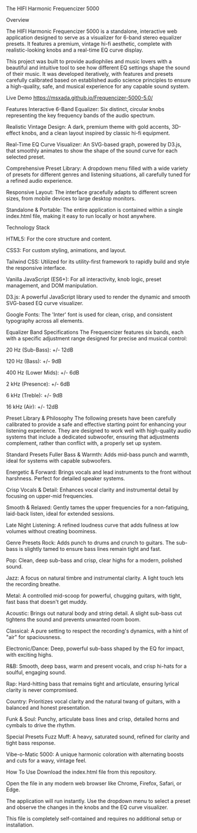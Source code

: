 The HIFI Harmonic Frequencizer 5000

Overview

The HIFI Harmonic Frequencizer 5000 is a standalone, interactive web application designed to serve as a visualizer for 6-band stereo equalizer presets. It features a premium, vintage hi-fi aesthetic, complete with realistic-looking knobs and a real-time EQ curve display.

This project was built to provide audiophiles and music lovers with a beautiful and intuitive tool to see how different EQ settings shape the sound of their music. It was developed iteratively, with features and presets carefully calibrated based on established audio science principles to ensure a high-quality, safe, and musical experience for any capable sound system.

Live Demo
https://msxada.github.io/Frequencizer-5000-5.0/

Features
Interactive 6-Band Equalizer: Six distinct, circular knobs representing the key frequency bands of the audio spectrum.

Realistic Vintage Design: A dark, premium theme with gold accents, 3D-effect knobs, and a clean layout inspired by classic hi-fi equipment.

Real-Time EQ Curve Visualizer: An SVG-based graph, powered by D3.js, that smoothly animates to show the shape of the sound curve for each selected preset.

Comprehensive Preset Library: A dropdown menu filled with a wide variety of presets for different genres and listening situations, all carefully tuned for a refined audio experience.

Responsive Layout: The interface gracefully adapts to different screen sizes, from mobile devices to large desktop monitors.

Standalone & Portable: The entire application is contained within a single index.html file, making it easy to run locally or host anywhere.

Technology Stack

HTML5: For the core structure and content.

CSS3: For custom styling, animations, and layout.

Tailwind CSS: Utilized for its utility-first framework to rapidly build and style the responsive interface.

Vanilla JavaScript (ES6+): For all interactivity, knob logic, preset management, and DOM manipulation.

D3.js: A powerful JavaScript library used to render the dynamic and smooth SVG-based EQ curve visualizer.

Google Fonts: The 'Inter' font is used for clean, crisp, and consistent typography across all elements.

Equalizer Band Specifications
The Frequencizer features six bands, each with a specific adjustment range designed for precise and musical control:

20 Hz (Sub-Bass): +/- 12dB

120 Hz (Bass): +/- 9dB

400 Hz (Lower Mids): +/- 6dB

2 kHz (Presence): +/- 6dB

6 kHz (Treble): +/- 9dB

16 kHz (Air): +/- 12dB

Preset Library & Philosophy
The following presets have been carefully calibrated to provide a safe and effective starting point for enhancing your listening experience. They are designed to work well with high-quality audio systems that include a dedicated subwoofer, ensuring that adjustments complement, rather than conflict with, a properly set up system.

Standard Presets
Fuller Bass & Warmth: Adds mid-bass punch and warmth, ideal for systems with capable subwoofers.

Energetic & Forward: Brings vocals and lead instruments to the front without harshness. Perfect for detailed speaker systems.

Crisp Vocals & Detail: Enhances vocal clarity and instrumental detail by focusing on upper-mid frequencies.

Smooth & Relaxed: Gently tames the upper frequencies for a non-fatiguing, laid-back listen, ideal for extended sessions.

Late Night Listening: A refined loudness curve that adds fullness at low volumes without creating boominess.

Genre Presets
Rock: Adds punch to drums and crunch to guitars. The sub-bass is slightly tamed to ensure bass lines remain tight and fast.

Pop: Clean, deep sub-bass and crisp, clear highs for a modern, polished sound.

Jazz: A focus on natural timbre and instrumental clarity. A light touch lets the recording breathe.

Metal: A controlled mid-scoop for powerful, chugging guitars, with tight, fast bass that doesn't get muddy.

Acoustic: Brings out natural body and string detail. A slight sub-bass cut tightens the sound and prevents unwanted room boom.

Classical: A pure setting to respect the recording's dynamics, with a hint of "air" for spaciousness.

Electronic/Dance: Deep, powerful sub-bass shaped by the EQ for impact, with exciting highs.

R&B: Smooth, deep bass, warm and present vocals, and crisp hi-hats for a soulful, engaging sound.

Rap: Hard-hitting bass that remains tight and articulate, ensuring lyrical clarity is never compromised.

Country: Prioritizes vocal clarity and the natural twang of guitars, with a balanced and honest presentation.

Funk & Soul: Punchy, articulate bass lines and crisp, detailed horns and cymbals to drive the rhythm.

Special Presets
Fuzz Muff: A heavy, saturated sound, refined for clarity and tight bass response.

Vibe-o-Matic 5000: A unique harmonic coloration with alternating boosts and cuts for a wavy, vintage feel.

How To Use
Download the index.html file from this repository.

Open the file in any modern web browser like Chrome, Firefox, Safari, or Edge.

The application will run instantly. Use the dropdown menu to select a preset and observe the changes in the knobs and the EQ curve visualizer.

This file is completely self-contained and requires no additional setup or installation.
